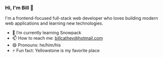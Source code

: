 ### Hi, I'm Bill 👋

I'm a frontend-focused full-stack web developer who loves building modern web applications and learning new technologies.

- 🌱 I’m currently learning Snowpack
- 📫 How to reach me: [billcathey@hotmail.com](billcathey@hotmail.com)
- 😄 Pronouns: he/him/his
- ⚡ Fun fact: Yellowstone is my favorite place
